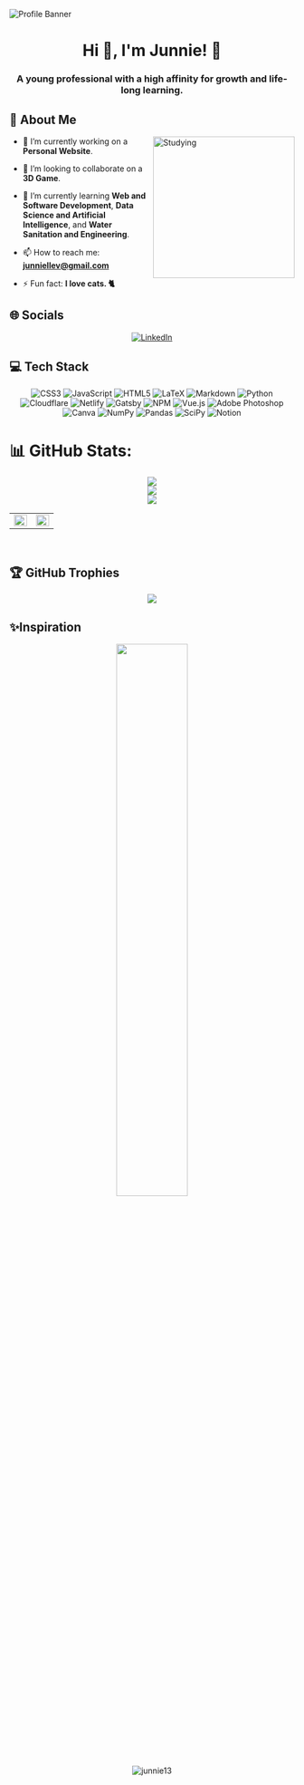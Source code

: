 ![Profile Banner](https://i.pinimg.com/originals/bd/56/5d/bd565dcc0a556add0b0a0ed6b26d686e.gif)

<h1 align="center">Hi 👋, I'm Junnie! 🌸</h1>
<h3 align="center">A young professional with a high affinity for growth and life-long learning.</h3>

## 🌻 About Me

<img align="right" alt="Studying" width="250" src="https://www.icegif.com/wp-content/uploads/pusheen-reading-icegif.gif">

- 🔭 I’m currently working on a **Personal Website**.

- 👯 I’m looking to collaborate on a **3D Game**.

- 🌱 I’m currently learning **Web and Software Development**, **Data Science and Artificial Intelligence**, and **Water Sanitation and Engineering**.

- 📫 How to reach me: **junniellev@gmail.com**

- ⚡ Fun fact: **I love cats. 🐈**

## 🌐 Socials
<div align="center">

[![LinkedIn](https://img.shields.io/badge/LinkedIn-%230077B5.svg?style=for-the-badge&logo=linkedin&logoColor=white)](https://linkedin.com/in/junnie-violanda)
  
</div>

## 💻 Tech Stack
<div align="center">
  
![CSS3](https://img.shields.io/badge/css3-%231572B6.svg?style=for-the-badge&logo=css3&logoColor=white) ![JavaScript](https://img.shields.io/badge/javascript-%23323330.svg?style=for-the-badge&logo=javascript&logoColor=%23F7DF1E) ![HTML5](https://img.shields.io/badge/html5-%23E34F26.svg?style=for-the-badge&logo=html5&logoColor=white) ![LaTeX](https://img.shields.io/badge/latex-%23008080.svg?style=for-the-badge&logo=latex&logoColor=white) ![Markdown](https://img.shields.io/badge/markdown-%23000000.svg?style=for-the-badge&logo=markdown&logoColor=white) ![Python](https://img.shields.io/badge/python-3670A0?style=for-the-badge&logo=python&logoColor=ffdd54) ![Cloudflare](https://img.shields.io/badge/Cloudflare-F38020?style=for-the-badge&logo=Cloudflare&logoColor=white) ![Netlify](https://img.shields.io/badge/netlify-%23000000.svg?style=for-the-badge&logo=netlify&logoColor=#00C7B7) ![Gatsby](https://img.shields.io/badge/Gatsby-%23663399.svg?style=for-the-badge&logo=gatsby&logoColor=white) ![NPM](https://img.shields.io/badge/NPM-%23000000.svg?style=for-the-badge&logo=npm&logoColor=white) ![Vue.js](https://img.shields.io/badge/vuejs-%2335495e.svg?style=for-the-badge&logo=vuedotjs&logoColor=%234FC08D) ![Adobe Photoshop](https://img.shields.io/badge/adobephotoshop-%2331A8FF.svg?style=for-the-badge&logo=adobephotoshop&logoColor=white) ![Canva](https://img.shields.io/badge/Canva-%2300C4CC.svg?style=for-the-badge&logo=Canva&logoColor=white) ![NumPy](https://img.shields.io/badge/numpy-%23013243.svg?style=for-the-badge&logo=numpy&logoColor=white) ![Pandas](https://img.shields.io/badge/pandas-%23150458.svg?style=for-the-badge&logo=pandas&logoColor=white) ![SciPy](https://img.shields.io/badge/SciPy-%230C55A5.svg?style=for-the-badge&logo=scipy&logoColor=%white) ![Notion](https://img.shields.io/badge/Notion-%23000000.svg?style=for-the-badge&logo=notion&logoColor=white)
  
</div>

# 📊 GitHub Stats:
<div align="center">
  
![](https://github-readme-stats.vercel.app/api?username=Junnie13&theme=radical&hide_border=false&include_all_commits=true&count_private=true)<br/>
![](https://github-readme-streak-stats.herokuapp.com/?user=Junnie13&theme=radical&hide_border=false)<br/>
![](https://github-readme-stats.vercel.app/api/top-langs/?username=Junnie13&theme=radical&hide_border=false&include_all_commits=true&count_private=true&layout=compact)
  
</div>

<table><tr><td valign="top" width="50%">

<img src="" align="left" style="width: 100%" />

</td><td valign="top" width="50%">

<img src="" align="left" style="width: 100%" />

</td></tr></table>  

<br/>  

## 🏆 GitHub Trophies
<div align="center">
  
![](https://github-profile-trophy.vercel.app/?username=Junnie13&theme=radical&no-frame=false&no-bg=false&margin-w=4)
  
</div>

## ✨Inspiration
<div align="center">
<img src="https://i.pinimg.com/originals/39/79/a6/3979a63b82c9927aa015eb13fb1ff22a.png" align="center" style="width: 50%" />
</div>

<br/>

<p align="center"> <img src="https://komarev.com/ghpvc/?username=junnie13&label=Profile%20Views&color=2da6f0&style=for-the-badge" alt="junnie13" /> </p>
